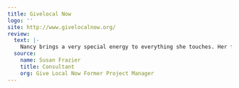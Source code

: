 ```yaml
---
title: Givelocal Now
logo: ''
site: http://www.givelocalnow.org/
review: 
  text: |-
    Nancy brings a very special energy to everything she touches. Her first thought in every conversation is always “How can I help this person by sharing my wide network and my knowledge of what is happening in the region?”. Her enthusiasm is so contagious that people want her to be part of what they are doing, and I have yet to find anyone that can say no to her. She has a very disarming way of helping you take a fresh look or consider a new approach. If you want to infuse a creative mix of regional knowledge and connections with renewed energy – Nancy is your best choice.
  source: 
    name: Susan Frazier
    title: Consultant
    org: Give Local Now Former Project Manager
---
```

